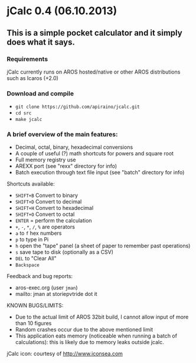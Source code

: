 # jCalc 0.4 (06.10.2013)

## This is a simple pocket calculator and it simply does what it says.

### Requirements

jCalc currently runs on AROS hosted/native or other AROS distributions such as Icaros (+2.0)

### Download and compile

- ``git clone https://github.com/apiraino/jcalc.git``
- ``cd src``
- ``make jcalc``

### A brief overview of the main features:

- Decimal, octal, binary, hexadecimal conversions
- A couple of useful (?) math shortcuts for powers and square root
- Full memory registry use
- AREXX port (see "rexx" directory for info)
- Batch execution through text file input (see "batch" directory for info)

Shortcuts available:
- `SHIFT+B` Convert to binary
- `SHIFT+D` Convert to decimal
- `SHIFT+H` Convert to hexadecimal
- `SHIFT+O` Convert to octal
- `ENTER` = perform the calculation
- `+`, `-`, `*`, `/`, `%` are operators
- `a` to `f` hex numbers
- `p` to type in Pi
- `h` open the "tape" panel (a sheet of paper to remember past operations)
- `s` save tape to disk (optionally as a CSV)
- `DEL` to "Clear All"
- `Backspace`

Feedback and bug reports:
- aros-exec.org (user `jman`)
- mailto: jman at storiepvtride dot it

KNOWN BUGS/LIMITS:
- Due to the actual limit of AROS 32bit build, I cannot allow input of more than 10 figures
- Random crashes occur due to the above mentioned limit
- This application eats memory (noticeable when running a batch of calculations): this is likely due to memory leaks outside jcalc.

jCalc icon: courtesy of http://www.iconsea.com
